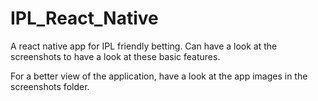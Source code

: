 # IPL_React_Native 
A react native app for IPL friendly betting. Can have a look at the screenshots to have a look at these basic features. 

For a better view of the application, have a look at the app images in the screenshots folder. 

